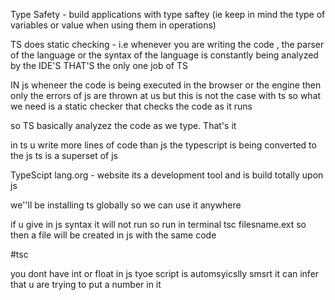 Type Safety - build applications with type saftey (ie keep in mind the type of variables or value when using them in operations)

TS does static checking - i.e whenever you are writing the code , the parser of the language or the syntax of the language is constantly being analyzed by the IDE'S
THAT'S the only one job of TS

IN js wheneer the code is being executed in the browser or the engine then only the errors of js are thrown at us
but this is not the case with ts 
so what we need is a static checker that checks the code as it runs


so TS basically analyzez the code as we type. That's it

in ts u write more lines of code than js
the typescript is being converted to the js
ts is a superset of js

TypeScipt lang.org - website
its a development tool and is build totally upon js


we''ll be installing ts globally so we can use it anywhere
 

if u give in js syntax it will not run 
so run in terminal tsc filesname.ext
so then a file will be created in js with the same code



#tsc 

you dont have int or float in js
tyoe script is automsyicslly smsrt it can infer that u are trying to put a number in it